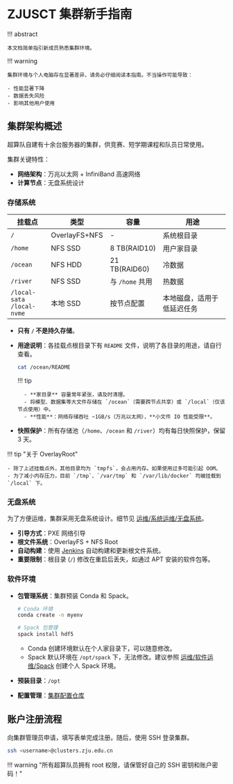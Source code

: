# ZJUSCT 集群新手指南

!!! abstract

    本文档简单指引新成员熟悉集群环境。

!!! warning

    集群环境与个人电脑存在显著差异，请务必仔细阅读本指南。不当操作可能导致：

    - 性能显著下降
    - 数据丢失风险
    - 影响其他用户使用

## 集群架构概述

超算队自建有十余台服务器的集群，供竞赛、短学期课程和队员日常使用。

集群关键特性：

- **网络架构**：万兆以太网 + InfiniBand 高速网络
- **计算节点**：无盘系统设计

### 存储系统

| 挂载点 | 类型 | 容量 | 用途 |
|--------|------|------|------|
| `/` | OverlayFS+NFS | - | 系统根目录 |
| `/home` | NFS SSD | 8 TB(RAID10) | 用户家目录 |
| `/ocean` | NFS HDD | 21 TB(RAID60) | 冷数据 |
| `/river` | NFS SSD | 与 `/home` 共用 | 热数据 |
| `/local-sata`<br>`/local-nvme` | 本地 SSD | 按节点配置 | 本地磁盘，适用于低延迟任务 |

- **只有 `/` 不是持久存储**。
- **用途说明**：各挂载点根目录下有 `README` 文件，说明了各目录的用途，请自行查看。

    ```bash
    cat /ocean/README
    ```

    !!! tip

        - **家目录** 容量常年紧张，请及时清理。
        - 将模型、数据集等大文件存储在 `/ocean`（需要跨节点共享）或 `/local`（仅该节点使用）中。
        - **性能**：网络存储吞吐 ~1GB/s（万兆以太网），**小文件 IO 性能受限**。

- **快照保护**：所有存储池（`/home`、`/ocean` 和 `/river`）均有每日快照保护，保留 3 天。

!!! tip "关于 OverlayRoot"

    - 除了上述挂载点外，其他目录均为 `tmpfs`，会占用内存。如果使用过多可能引起 OOM。
    - 为了减小内存压力，目前 `/tmp`、`/var/tmp` 和 `/var/lib/docker` 均被挂载到 `/local` 下。

### 无盘系统

为了方便运维，集群采用无盘系统设计。细节见 [运维/系统运维/无盘系统](operation/system/diskless)。

- **引导方式**：PXE 网络引导
- **根文件系统**：OverlayFS + NFS Root
- **自动构建**：使用 [Jenkins](https://jenkins.zjusct.io/) 自动构建和更新根文件系统。
- **重要限制**：根目录 (`/`) 修改在重启后丢失，如通过 APT 安装的软件包等。

### 软件环境

- **包管理系统**：集群预装 Conda 和 Spack。

    ```bash
    # Conda 环境
    conda create -n myenv

    # Spack 包管理
    spack install hdf5
    ```

    - Conda 创建环境默认在个人家目录下，可以随意修改。
    - Spack 默认环境在 `/opt/spack` 下，无法修改。建议参照 [运维/软件运维/Spack](operation/software/spack) 创建个人 Spack 环境。

- **预装目录**：`/opt`
- **配置管理**：[集群配置仓库](https://git.zju.edu.cn/zjusct/ops/jenkins.clusters.zjusct.io)

## 账户注册流程

向集群管理员申请，填写表单完成注册。随后，使用 SSH 登录集群。

```bash
ssh <username>@clusters.zju.edu.cn
```

!!! warning "所有超算队员拥有 root 权限，请保管好自己的 SSH 密钥和账户密码！"

